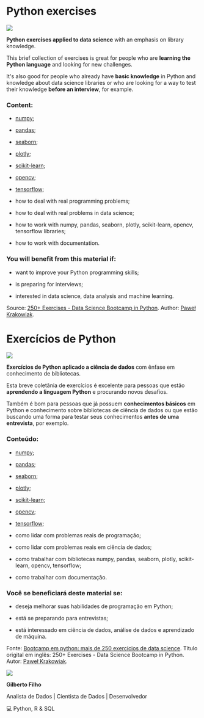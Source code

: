 # Python exercises

![](https://i.imgur.com/lCn1f0g.png)

**Python exercises applied to data science** with an emphasis on library knowledge.

This brief collection of exercises is great for people who are **learning the Python language** and looking for new challenges.

It's also good for people who already have **basic knowledge** in Python and knowledge about data science libraries or who are looking for a way to test their knowledge **before an interview**, for example.

### Content:

- [numpy](https://numpy.org/);

- [pandas](https://pandas.pydata.org/);

- [seaborn](https://seaborn.pydata.org/);

- [plotly](https://plotly.com/python/);

- [scikit-learn](https://scikit-learn.org/stable/);

- [opencv](https://pypi.org/project/opencv-python/);

- [tensorflow](https://www.tensorflow.org/tutorials);

- how to deal with real programming problems;

- how to deal with real problems in data science;

- how to work with numpy, pandas, seaborn, plotly, scikit-learn, opencv, tensorflow libraries;

- how to work with documentation.

### You will benefit from this material if:

- want to improve your Python programming skills;

- is preparing for interviews;

- interested in data science, data analysis and machine learning.


Source: [250+ Exercises - Data Science Bootcamp in Python](https://www.udemy.com/course/250-exercises-data-science-bootcamp-in-python/). Author: [Paweł Krakowiak](https://www.udemy.com/user/krakowiakpawel9/).


# Exercícios de Python

![](https://i.imgur.com/lCn1f0g.png)

**Exercícios de Python aplicado a ciência de dados** com ênfase em conhecimento de bibliotecas.

Esta breve coletânia de exercícios é excelente para pessoas que estão **aprendendo a linguagem Python** e procurando novos desafios.

Também é bom para pessoas que já possuem **conhecimentos básicos** em Python e conhecimento sobre bibliotecas de ciência de dados ou que estão buscando uma forma para testar seus conhecimentos **antes de uma entrevista**, por exemplo.

### Conteúdo:

- [numpy](https://numpy.org/);

- [pandas](https://pandas.pydata.org/);

- [seaborn](https://seaborn.pydata.org/);

- [plotly](https://plotly.com/python/);

- [scikit-learn](https://scikit-learn.org/stable/);

- [opencv](https://pypi.org/project/opencv-python/);

- [tensorflow](https://www.tensorflow.org/tutorials);

- como lidar com problemas reais de programação;

- como lidar com problemas reais em ciência de dados;

- como trabalhar com bibliotecas numpy, pandas, seaborn, plotly, scikit-learn, opencv, tensorflow;

- como trabalhar com documentação.

### Você se beneficiará deste material se:

- deseja melhorar suas habilidades de programação em Python;

- está se preparando para entrevistas;

- está interessado em ciência de dados, análise de dados e aprendizado de máquina.


Fonte: [Bootcamp em python: mais de 250 exercícios de data science](https://www.udemy.com/course/250-exercises-data-science-bootcamp-in-python/). Título origital em inglês: 250+ Exercises - Data Science Bootcamp in Python. Autor: [Paweł Krakowiak](https://www.udemy.com/user/krakowiakpawel9/).


![](https://i.imgur.com/meHJQw2s.png)

**Gilberto Filho**

Analista de Dados | Cientista de Dados | Desenvolvedor 

💻 Python, R & SQL
